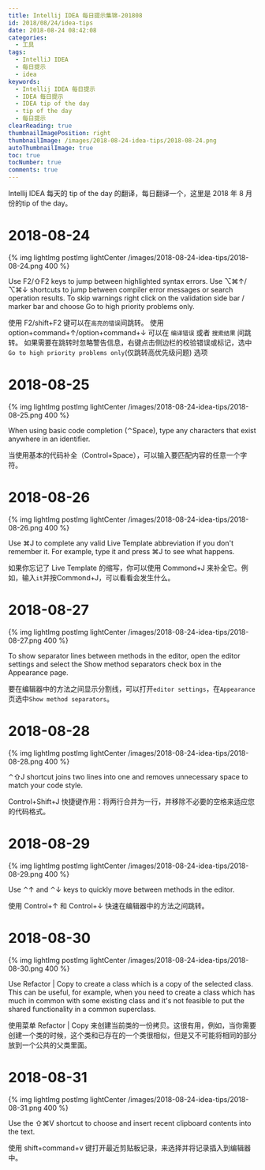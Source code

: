 ```yaml
---
title: Intellij IDEA 每日提示集锦-201808
id: 2018/08/24/idea-tips
date: 2018-08-24 08:42:08
categories:
  - 工具
tags:
  - IntelliJ IDEA
  - 每日提示
  - idea
keywords: 
  - Intellij IDEA 每日提示
  - IDEA 每日提示
  - IDEA tip of the day
  - tip of the day
  - 每日提示
clearReading: true
thumbnailImagePosition: right
thumbnailImage: /images/2018-08-24-idea-tips/2018-08-24.png
autoThumbnailImage: true
toc: true
tocNumber: true
comments: true
---
```


Intellij IDEA 每天的 tip of the day 的翻译，每日翻译一个，这里是 2018 年 8 月份的tip of the day。
<!-- more -->

# 2018-08-24

{% img lightImg postImg lightCenter /images/2018-08-24-idea-tips/2018-08-24.png 400 %}

Use F2/⇧F2 keys to jump between highlighted syntax errors.
Use ⌥⌘↑/⌥⌘↓ shortcuts to jump between compiler error messages or search operation results.
To skip warnings right click on the validation side bar / marker bar and choose Go to high priority problems only.

使用 F2/shift+F2 键可以在`高亮的错误`间跳转。
使用 option+command+↑/option+command+↓ 可以在 `编译错误` 或者 `搜索结果` 间跳转。
如果需要在跳转时忽略警告信息，右键点击侧边栏的校验错误或标记，选中 `Go to high priority problems only`(仅跳转高优先级问题) 选项

# 2018-08-25

{% img lightImg postImg lightCenter /images/2018-08-24-idea-tips/2018-08-25.png 400 %}

When using basic code completion (⌃Space), type any characters that exist anywhere in an identifier.

当使用基本的代码补全（Control+Space），可以输入要匹配内容的任意一个字符。

# 2018-08-26

{% img lightImg postImg lightCenter /images/2018-08-24-idea-tips/2018-08-26.png 400 %}

Use ⌘J to complete any valid Live Template abbreviation if you don't remember it. For example, type it and press ⌘J to see what happens.

如果你忘记了 Live Template 的缩写，你可以使用 Commond+J 来补全它。例如，输入`it`并按Commond+J，可以看看会发生什么。

# 2018-08-27

{% img lightImg postImg lightCenter /images/2018-08-24-idea-tips/2018-08-27.png 400 %}

To show separator lines between methods in the editor, open the editor settings and select the Show method separators check box in the Appearance page.

要在编辑器中的方法之间显示分割线，可以打开`editor settings`，在`Appearance`页选中`Show method separators`。

# 2018-08-28

{% img lightImg postImg lightCenter /images/2018-08-24-idea-tips/2018-08-28.png 400 %}

⌃⇧J shortcut joins two lines into one and removes unnecessary space to match your code style.

Control+Shift+J 快捷键作用：将两行合并为一行，并移除不必要的空格来适应您的代码格式。

# 2018-08-29

{% img lightImg postImg lightCenter /images/2018-08-24-idea-tips/2018-08-29.png 400 %}

Use ⌃↑ and ⌃↓ keys to quickly move between methods in the editor.

使用 Control+↑ 和 Control+↓ 快速在编辑器中的方法之间跳转。

# 2018-08-30

{% img lightImg postImg lightCenter /images/2018-08-24-idea-tips/2018-08-30.png 400 %}

Use Refactor | Copy to create a class which is a copy of the selected class. This can be useful, for example, when you need to create a class which has much in common with some existing class and it's not feasible to put the shared functionality in a common superclass.

使用菜单 Refactor | Copy 来创建当前类的一份拷贝。这很有用，例如，当你需要创建一个类的时候，这个类和已存在的一个类很相似，但是又不可能将相同的部分放到一个公共的父类里面。

# 2018-08-31

{% img lightImg postImg lightCenter /images/2018-08-24-idea-tips/2018-08-31.png 400 %}

Use the ⇧⌘V shortcut to choose and insert recent clipboard contents into the text.

使用 shift+command+v 键打开最近剪贴板记录，来选择并将记录插入到编辑器中。